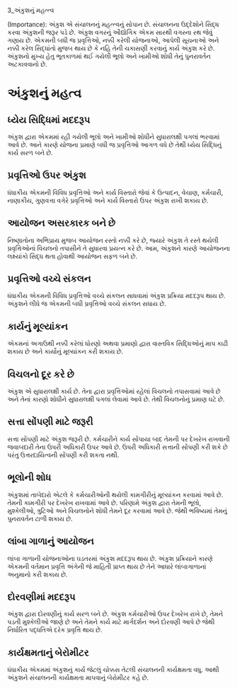 3_અંકુશનું મહત્ત્વ

(Importance): અંકુશ એ સંચાલનનું મહત્ત્વનું સોપાન છે. સંચાલનના ઉદ્દેશોને સિદ્ધ કરવા અંકુશની જરૂર પડે છે. અંકુશ વગરનું ઔદ્યોગિક એકમ સારથી વગરના રથ જેવું ગણાય છે. એકમની બધી જ પ્રવૃત્તિઓ, નક્કી કરેલી યોજનાઓ, આપેલી સૂચનાઓ અને નક્કી કરેલ સિદ્ધાંતો મુજબ થાય છે કે નહિ તેની ચકાસણી કરવાનું કાર્ય અંકુશ કરે છે. અંકુશનો મુખ્ય હેતુ ભૂતકાળમાં થઈ ગયેલી ભૂલો અને ખામીઓ શોધી તેનું પુનરાવર્તન અટકાવવાનો છે.

# અંકુશનું મહત્વ
## ધ્યેય સિદ્ધિમાં મદદરૂપ
અંકુશ દ્વારા એકમમાં રહી ગયેલી ભૂલો અને ખામીઓ શોધીને સુધારાલક્ષી પગલાં ભરવામાં આવે છે. આને કારણે યોજના પ્રમાણે બધી જ પ્રવૃત્તિઓ આગળ વધે છે તેથી ધ્યેય સિદ્ધિનું કાર્ય સરળ બને છે.

## પ્રવૃત્તિઓ ઉપર અંકુશ
ધંધાકીય એકમની વિવિધ પ્રવૃત્તિઓ અને કાર્ય વિસ્તારો જેવાં કે ઉત્પાદન, વેચાણ, કર્મચારી, નાણાકીય, ગુણવત્તા વગેરે પ્રવૃત્તિઓ અને કાર્ય વિસ્તારો ઉપર અંકુશ રાખી શકાય છે.

## આયોજન અસરકારક બને છે
નિષ્ણાતોના અભિપ્રાય મુજબ આયોજન રસ્તો નક્કી કરે છે, જ્યારે અંકુશ તે રસ્તે થયેલી પ્રવૃત્તિઓનાં વિચલનો તપાસીને તે સુધારવા પ્રયત્ન કરે છે. આમ, અંકુશને કારણે આયોજનના લક્ષ્યાંકો સિદ્ધ થતા હોવાથી આયોજન સફળ બને છે.

## પ્રવૃત્તિઓ વચ્ચે સંકલન
ધંધાકીય એકમની વિવિધ પ્રવૃત્તિઓ વચ્ચે સંકલન સાધવામાં અંકુશ પ્રક્રિયા મદદરૂપ થાય છે. અંકુશને લીધે જ એકમની બધી પ્રવૃત્તિઓ વચ્ચે સંકલન સધાય છે.

## કાર્યનું મૂલ્યાંકન
એકમનાં અગાઉથી નક્કી કરેલાં ધોરણો અથવા પ્રમાણો દ્વારા વાસ્તવિક સિદ્ધિઓનું માપ કાઢી શકાય છે અને કાર્યોનું મૂલ્યાંકન કરી શકાય છે.

## વિચલનો દૂર કરે છે
અંકુશ એ સુધારાલક્ષી કાર્ય છે. તેના દ્વારા પ્રવૃત્તિઓમાં રહેલાં વિચલનો તપાસવામાં આવે છે અને તેનાં કારણો શોધીને સુધારાલક્ષી પગલાં લેવામાં આવે છે. તેથી વિચલનોનું પ્રમાણ ઘટે છે.

## સત્તા સોંપણી માટે જરૂરી
સત્તા સોંપણી માટે અંકુશ જરૂરી છે. કર્મચારીને કાર્ય સોંપાયા બાદ તેમની પર દેખરેખ રાખવાની જવાબદારી તેના ઉપરી અધિકારી ઉપર આવે છે. ઉપરી અધિકારી સત્તાની સોંપણી કરી શકે છે પરંતુ ઉત્તરદાયિત્વની સોંપણી કરી શકતા નથી.

## ભૂલોની શોધ
અંકુશમાં તાબેદારો એટલે કે કર્મચારીઓની થયેલી કામગીરીનું મૂલ્યાંકન કરવામાં આવે છે. તેમની કામગીરી પર દેખરેખ રાખવામાં આવે છે. પરિણામે અંકુશ દ્વારા તેમની ભૂલો, મુશ્કેલીઓ, ત્રુટિઓ અને વિચલનોને શોધી તેમને દૂર કરવામાં આવે છે. જેથી ભવિષ્યમાં તેમનું પુનરાવર્તન ટાળી શકાય છે.

## લાંબા ગાળાનું આયોજન
લાંબા ગાળાની યોજનાઓના ઘડતરમાં અંકુશ મદદરૂપ થાય છે. અંકુશ પ્રક્રિયાને કારણે એકમની વર્તમાન પ્રવૃત્તિ અંગેની જે માહિતી પ્રાપ્ત થાય છે તેને આધારે લાંબાગાળાનાં અનુમાનો કરી શકાય છે.

## દોરવણીમાં મદદરૂપ
અંકુશ દ્વારા દોરવણીનું કાર્ય સરળ બને છે. અંકુશ કર્મચારીઓ ઉપર દેખરેખ રાખે છે, તેમને પડતી મુશ્કેલીઓ જાણે છે અને તેમને કાર્ય માટે માર્ગદર્શન અને દોરવણી આપે છે જેથી નિર્ધારિત પદ્ધતિએ દરેક પ્રવૃત્તિ થાય છે.

## કાર્યક્ષમતાનું બેરોમીટર
ધંધાકીય એકમમાં અંકુશનું કાર્ય જેટલું ચોક્કસ તેટલી સંચાલનની કાર્યક્ષમતા વધુ. આથી અંકુશને સંચાલનની કાર્યક્ષમતા માપવાનું બેરોમીટર કહે છે.
